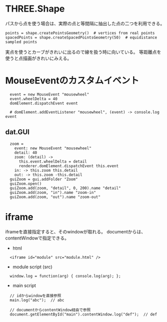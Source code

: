 # THREE.Shape
パスから点を使う場合は、実際の点と等間隔に抽出した点の二つを利用できる。
```
points = shape.createPointsGeometry()  # vertices from real points
spacedPoints = shape.createSpacedPointsGeometry(50)  # equidistance sampled points
```
実点を使うとカーブがきれいに出るので線を扱う時に向いている。
等距離点を使うと点描画がきれいにみえる。

# MouseEventのカスタムイベント
```
  event = new MouseEvent "mousewheel"
  event.wheelDelta = 40
  domElement.dispatchEvent event

  # domElement.addEventListener "mousewheel", (event) -> console.log event
```

## dat.GUI
```
  zoom =
    event: new MouseEvent "mousewheel"
    detail: 40
    zoom: (detail) ->
      this.event.wheelDelta = detail
      renderer.domElement.dispatchEvent this.event
    in: -> this.zoom this.detail
    out: -> this.zoom -this.detail
  guiZoom = gui.addFolder "Zoom"
  guiZoom.open()
  guiZoom.add(zoom, "detail", 0, 200).name "detail"
  guiZoom.add(zoom, "in").name "zoom-in"
  guiZoom.add(zoom, "out").name "zoom-out"
```

# iframe
iframeを直接指定すると、そのwindowが取れる。
documentからは、contentWindowで指定できる。
- html
```
  <iframe id="module" src="module.html" />
```
- module script (src)
```
  window.log = function(arg) { console.log(arg); };
```
- main script
```
  // idからwindowを直接参照
  main.log("abc");  // abc

  // documentからcontentWindow経由で参照
  document.getElementById("main").contentWindow.log("def");  // def
```
